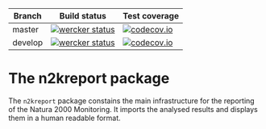|**Branch** | **Build status** | **Test coverage**|
| -- | -- | -- |
| master | [![wercker status](https://app.wercker.com/status/feda56d8663f7d40960bd0885a9a1b70/s/master "wercker status master branch")](https://app.wercker.com/project/bykey/feda56d8663f7d40960bd0885a9a1b70) | [![codecov.io](http://codecov.io/bitbucket/thierry_onkelinx/n2kreport/coverage.svg?branch=master)](http://codecov.io/bitbucket/thierry_onkelinx/n2kreport?branch=master "code coverage master branch") |
| develop | [![wercker status](https://app.wercker.com/status/feda56d8663f7d40960bd0885a9a1b70/s/develop "wercker status develop branch")](https://app.wercker.com/project/bykey/feda56d8663f7d40960bd0885a9a1b70) | [![codecov.io](http://codecov.io/bitbucket/thierry_onkelinx/n2kreport/coverage.svg?branch=develop "code coverage develop branch")](http://codecov.io/bitbucket/thierry_onkelinx/n2kreport?branch=develop) |

# The n2kreport package

The `n2kreport` package constains the main infrastructure for the reporting of the Natura 2000 Monitoring. It imports the analysed results and displays them in a human readable format.
